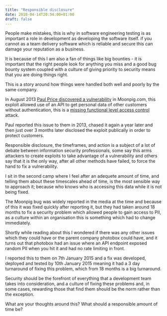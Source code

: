 ```yaml
---
title: "Responsible disclosure"
date: 2018-04-14T20:54:00+01:00
draft: false
---
```


People make mistakes, this is why in software engineering testing is as important a role in development as developing the software itself.  if you cannot as a team delivery software which is reliable and secure this can damage your reputation as a business.  

It is because of this I am also a fan of things like big bounties - it is important that the right people look for anything you miss and a good bug bounty system coupled with a culture of giving priority to security means that you are doing things right. 

This is a story around how things were handled both well and poorly by the same company.

In August 2013 [Paul Price discovered a vulnerability](http://www.darkport.co.uk/moonpig-vulnerability/) in Moonpig.com, this exploit allowed use of an API to get personal data of other customers without authentication, this is a [missing functional level access control](https://www.owasp.org/index.php/Top_10_2013-A7-Missing_Function_Level_Access_Control) attack. 

Paul reported this issue to them in 2013, chased it again a year later and then just over 3 months later disclosed the exploit publically in order to protect customers. 

Responsible disclosure, the timeframes, and action is a subject of a lot of debate between information security professionals, some say this arms attackers to create exploits to take advantage of a vulnerability and others say that it is the only way, after all other methods have failed, to force the hand to fix a vulnerability.  

I sit in the second camp where I feel after an adequete amount of time, and telling them about these timescales ahead of time, is the most sensible way to approach it; because who knows who is accessing this data while it is not being fixed.  

The Moonpig bug was widely reported in the media at the time and because of this it was fixed quickly after reporting it, but they had taken around 18 months to fix a security problem which allowed people to gain access to PII, as a culture within an organisation this is something which had to change immediately.  

Shortly while reading about this I wondered if there was any other issues which they could have or the parent company photobox could have, and it turns out that photobox had an issue where an API endpoint exposed random PII when you hit it and had no rate limiting in front.  

I reported this to them on 7th January 2015 and a fix was developed, deployed and tested by 10th January 2015 meaning it had a 3 day turnaround of fixing this problem, which from 18 months is a big turnaround.  

Security should be the forefront of everything that a development team takes into consideration, and a culture of fixing these problems and, in some cases, rewarding those that find them should be the norm rather than the exception.  

What are your thoughts around this? What should a responsible amount of time be?